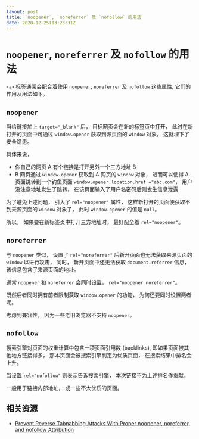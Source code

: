 ```yaml
---
layout: post
title: `noopener`, `noreferrer` 及 `nofollow` 的用法
date: 2020-12-25T13:23:31Z
---
```

# `noopener`, `noreferrer` 及 `nofollow` 的用法

`<a>` 标签通常会配合着使用 `noopener`, `noreferrer` 及 `nofollow` 这些属性, 它们的作用及用法如下。

## `noopener`

当给链接加上 `target="_blank"` 后， 目标网页会在新的标签页中打开， 此时在新打开的页面中可通过 `window.opener` 获取到源页面的 `window` 对象， 这就埋下了安全隐患。

具体来说， 

- 你自己的网页 A 有个链接是打开另外一个三方地址 B
- B 网页通过 `window.opener` 获取到 A 网页的 `window` 对象， 进而可以使得 A 页面跳转到一个钓鱼页面 `window.opener.location.href ="abc.com"`， 用户没注意地址发生了跳转， 在该页面输入了用户名密码后则发生信息泄露

为了避免上述问题， 引入了 `rel="noopener"` 属性， 这样新打开的页面便获取不到来源页面的 `window` 对象了， 此时 `window.opener` 的值是 `null`。

所以， 如果要在新标签页中打开三方地址时， 最好配全着 `rel="noopener"`。

## `noreferrer`

与 `noopener` 类似， 设置了 `rel="noreferrer"` 后新开页面也无法获取来源页面的 `window` 以进行攻击， 同时， 新开页面中还无法获取 `document.referrer` 信息， 该信息包含了来源页面的地址。

通常 `noopener` 和 `noreferrer` 会同时设置， `rel="noopener noreferrer"`。

既然后者同时拥有前者限制获取  `window.opener` 的功能， 为何还要同时设置两者呢。

考虑到兼容性， 因为一些老旧浏览器不支持 `noopener`。

## `nofollow`

搜索引擎对页面的权重计算中包含一项页面引用数 (backlinks), 即如果页面被其他地方链接得多， 那本页面会被搜索引擎判定为优质页面， 在搜索结果中排名会上升。

当设置 `rel="nofollow"` 则表示告诉搜索引擎， 本次链接不为上述排名作贡献。

一般用于链接内部地址， 或一些不太优质的页面。

## 相关资源

- [Prevent Reverse Tabnabbing Attacks With Proper noopener, noreferrer, and nofollow Attribution](https://blog.bhanuteja.dev/noopener-noreferrer-and-nofollow-when-to-use-them-how-can-these-prevent-phishing-attacks)

